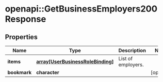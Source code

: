 # openapi::GetBusinessEmployers200Response


## Properties
Name | Type | Description | Notes
------------ | ------------- | ------------- | -------------
**items** | [**array[UserBusinessRoleBinding]**](UserBusinessRoleBinding.md) | List of employers. | 
**bookmark** | **character** |  | [optional] 


